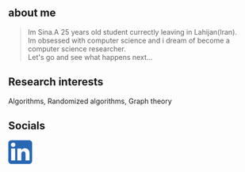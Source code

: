 ## about me
> Im Sina.A 25 years old student currectly leaving in Lahijan(Iran).<br />
> Im obsessed with computer science and i dream of become a computer science researcher.<br />
> Let's go and see what happens next...


## Research interests
Algorithms, Randomized algorithms, Graph theory


## Socials
[![linkdin](https://raw.githubusercontent.com/sinaroohipour/sinaroohipour.github.io/main/assets/images/linkdin.png)](https://www.linkedin.com/in/sinaroohipour/)
